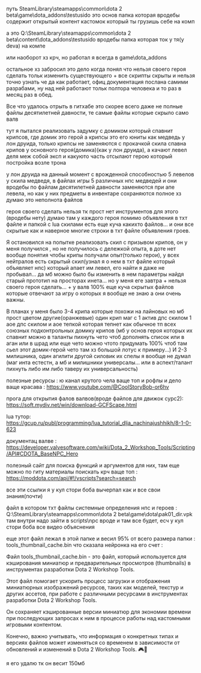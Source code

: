 путь
SteamLibrary\steamapps\common\dota 2 beta\game\dota_addons\testusido
это основ папка которая вродебы содержит открытый контент 
кастомок который ты грузишь себе на комп

а это
Q:\SteamLibrary\steamapps\common\dota 2 beta\content\dota_addons\testusido
вродебы папка которая ток у тя(у deva) на компе

или наоборот хз крч, но работал я всегда в game\dota_addons


остальное хз
забросил это дело когда понял что нельзя своего героя сделать 
тольк изменить существующего + все скрипты скрыты и нельзя точно 
узнать че да как работает, офиц документация послана самими 
разрабами, ну над ней работают тольк полтора человека и то
раз в месяц раз в обед.

Все что удалось отрыть в гитхабе это скорее всего даже не полные 
файлы десятилетней давности, те самые файлы которые скрыло само валв

тут я пытался реализовать задумку с домиком который спавнит 
крипсов, где домик это герой а крипсы это его юниты как медведь 
у лон друида, только крипсы не заменяются с прокачкой скила 
спавна крипов у основного героя(домика)(как у лон друида), а 
качают левел деля меж собой эксп и какуюто часть отсылают герою 
который постройка возле трона

у лон друида на данный момент с врожденной способностью 5 
левелов у скила медведя, в файлах игры 5 различных нпс медведей 
и они вродебы по файлам десятилетней давности заменяются при апе 
левела, но как у них предметы в инвентаре сохраняются полное хз 
думаю это неполнота файлов

героя своего сделать нельзя тк прост нет инструментов для этого
(вродебы нету) думаю там у каждого героя помимо объявления в тхт 
файле и папкой с lua скилами есть еще куча какихто файлов... и 
они все скрытые как и наверное многие строки в тхт файле 
объявления гроев.

Я остановился на попытке реализовать скил с призывом крипов, он 
у меня получился , но не получилось с дележкой опыта, в доте нет 
вообще понятия чтобы крипы получали опыт(только герои), у всех 
нейтралов есть скрытый скил(узнал я о нем в тхт файле который 
объявляет нпс) который апает им левел, его найти я даже не 
пробывал... да мб можно было бы изменить в нем параметры найдя 
старый прототип на просторах инета... но у меня еге завтра + 
нельзя своего героя сделать... + у валв 100% еще куча скрытых 
файлов которые отвечают за игру о которых я вообще не знаю а они 
очень важны.

В планах у меня было 3-4 крипа которые похожи на лайновых но мб 
прост цветом другие(оранжевые) один крип маг с 1 актив дпс 
скилом 1 аое дпс скилом и аое тепкой которая тепнет как обычное 
тп всех союзных подконтрольных домику крипов (мб у основ героя 
которых их спавнит можно в таланты пихнуть чето чтоб дополнять 
список или в аган или в шрад или еще чето можно чтото придумать 
100% чтоб там сьел этот домик-герой чето там хз большой лотус к 
примеру...) И 2-3 милишника, один агилити другой силовик их 
спелы я вообще не думал (маг инта естестн, а мб и милишники 
универсалы... или в аспект/талант пихнуть либо им либо таверу их универсальность)


полезные ресурсы :
ю канал крутого чела ваще топ и рофлы и дело ваще красава :
https://www.youtube.com/@CoolStoryBob-or6hv

прога для открытия фалов валвов(вроде файлов для движок сурс2):
https://soft.mydiv.net/win/download-GCFScape.html

lua тутор: https://gcup.ru/publ/programming/lua_tutorial_dlja_nachinajushhikh/8-1-0-623

документац валве : 
https://developer.valvesoftware.com/wiki/Dota_2_Workshop_Tools/Scripting/API#CDOTA_BaseNPC_Hero

полезный сайт для поиска функций и аргументов для них, там еще можно по гиту материалы поискать крч ваще топ : 
https://moddota.com/api/#!/vscripts?search=search


все эти ссылки я у кул стори боба вычерпал как и все свои знания(почти)

файл в котором тхт файлы системные определения нпс и героев :
Q:\SteamLibrary\steamapps\common\dota 2 beta\game\dota\pak01_dir.vpk
там внутри надо зайти в scripts\npc вроде и там все будет, есч у кул стори боба все видео объяснения


еще
 этот файл лежал в этой папке и весил 95% от всего размера папки : tools_thumbnail_cache.bin что сказала нейронка на его счет :

 Файл tools_thumbnail_cache.bin - это файл, который используется для кэширования миниатюр и предварительных просмотров (thumbnails) в инструментах разработки Dota 2 Workshop Tools.

Этот файл помогает ускорить процесс загрузки и отображения миниатюрных изображений ресурсов, таких как моделей, текстур и других ассетов, при работе с различными ресурсами в инструментах разработки Dota 2 Workshop Tools.

Он сохраняет кэшированные версии миниатюр для экономии времени при последующих запросах к ним в процессе работы над кастомными игровыми контентом.

Конечно, важно учитывать, что информация о конкретных типах и версиях файлов может изменяться со временем в зависимости от обновлений и изменений в Dota 2 Workshop Tools. 🎮🔧

я его удалю тк он весит 150мб
